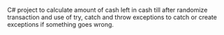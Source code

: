 C# project to calculate amount of cash left in cash till after randomize transaction and use of try, catch and throw exceptions to catch or create exceptions if something goes wrong.